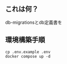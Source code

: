 ## これは何？

db-migrationsとdb定義書を


## 環境構築手順

```dotnetcli
cp .env.example .env
docker compose up -d
```